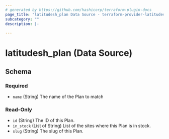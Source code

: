 ```yaml
---
# generated by https://github.com/hashicorp/terraform-plugin-docs
page_title: "latitudesh_plan Data Source - terraform-provider-latitudesh"
subcategory: ""
description: |-
  
---
```


# latitudesh_plan (Data Source)





<!-- schema generated by tfplugindocs -->
## Schema

### Required

- `name` (String) The name of the Plan to match

### Read-Only

- `id` (String) The ID of this Plan.
- `in_stock` (List of String) List of the sites where this Plan is in stock.
- `slug` (String) The slug of this Plan.
